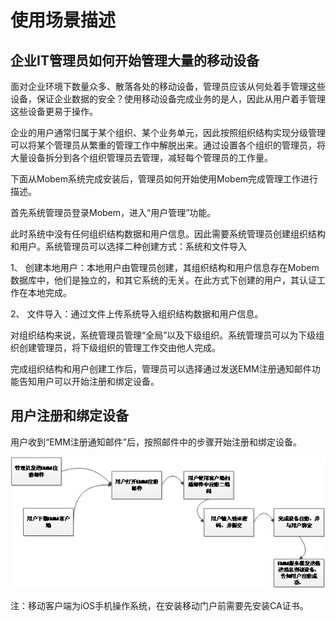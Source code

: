 # 使用场景描述

## 企业IT管理员如何开始管理大量的移动设备

面对企业环境下数量众多、散落各处的移动设备，管理员应该从何处着手管理这些设备，保证企业数据的安全？使用移动设备完成业务的是人，因此从用户着手管理这些设备更易于操作。

企业的用户通常归属于某个组织、某个业务单元，因此按照组织结构实现分级管理可以将某个管理员从繁重的管理工作中解脱出来。通过设置各个组织的管理员，将大量设备拆分到各个组织管理员去管理，减轻每个管理员的工作量。

下面从Mobem系统完成安装后，管理员如何开始使用Mobem完成管理工作进行描述。

首先系统管理员登录Mobem，进入“用户管理”功能。

此时系统中没有任何组织结构数据和用户信息。因此需要系统管理员创建组织结构和用户。系统管理员可以选择二种创建方式：系统和文件导入

1、 创建本地用户：本地用户由管理员创建，其组织结构和用户信息存在Mobem数据库中，他们是独立的，和其它系统的无关。在此方式下创建的用户，其认证工作在本地完成。

2、 文件导入：通过文件上传系统导入组织结构数据和用户信息。

对组织结构来说，系统管理员管理“全局”以及下级组织。系统管理员可以为下级组织创建管理员，将下级组织的管理工作交由他人完成。

完成组织结构和用户创建工作后，管理员可以选择通过发送EMM注册通知邮件功能告知用户可以开始注册和绑定设备。

## 用户注册和绑定设备

用户收到“EMM注册通知邮件”后，按照邮件中的步骤开始注册和绑定设备。

![](/articles/emm/1-/images/image2.png)

注：移动客户端为iOS手机操作系统，在安装移动门户前需要先安装CA证书。 





